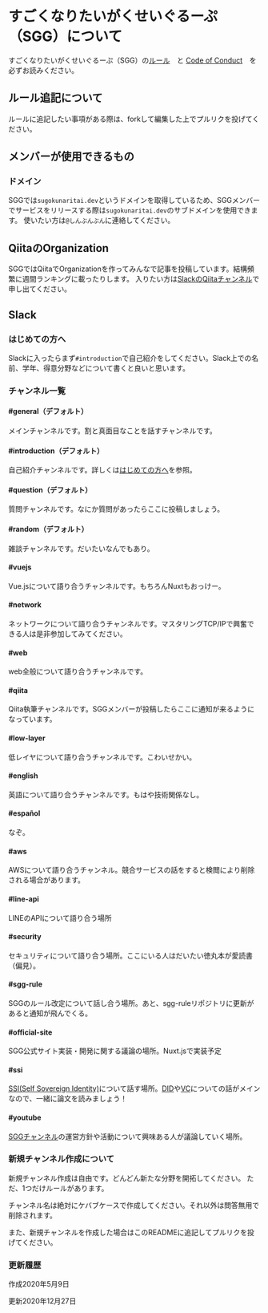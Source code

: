 # すごくなりたいがくせいぐるーぷ（SGG）について

すごくなりたいがくせいぐるーぷ（SGG）の[ルール](./GENERAL_RULES.md)　と [Code of Conduct](./CODE_OF_CONDUCT.md)　を必ずお読みください。

## ルール追記について

ルールに追記したい事項がある際は、forkして編集した上でプルリクを投げてください。

## メンバーが使用できるもの

### ドメイン

SGGでは`sugokunaritai.dev`というドメインを取得しているため、SGGメンバーでサービスをリリースする際は`sugokunaritai.dev`のサブドメインを使用できます。
使いたい方は`@しんぶんぶん`に連絡してください。

## QiitaのOrganization

SGGではQiitaでOrganizationを作ってみんなで記事を投稿しています。結構頻繁に週間ランキングに載ったりします。
入りたい方は[SlackのQiitaチャンネル](#qiita)で申し出てください。

## Slack

### はじめての方へ

Slackに入ったらまず`#introduction`で自己紹介をしてください。Slack上での名前、学年、得意分野などについて書くと良いと思います。

### チャンネル一覧

#### #general（デフォルト）

メインチャンネルです。割と真面目なことを話すチャンネルです。

#### #introduction（デフォルト）

自己紹介チャンネルです。詳しくは[はじめての方へ](#はじめての方へ)を参照。

#### #question（デフォルト）

質問チャンネルです。なにか質問があったらここに投稿しましょう。

#### #random（デフォルト）

雑談チャンネルです。だいたいなんでもあり。

#### #vuejs

Vue.jsについて語り合うチャンネルです。もちろんNuxtもおっけー。

#### #network

ネットワークについて語り合うチャンネルです。マスタリングTCP/IPで興奮できる人は是非参加してみてください。

#### #web

web全般について語り合うチャンネルです。

#### #qiita

Qiita執筆チャンネルです。SGGメンバーが投稿したらここに通知が来るようになっています。

#### #low-layer

低レイヤについて語り合うチャンネルです。こわいせかい。

#### #english

英語について語り合うチャンネルです。もはや技術関係なし。

#### #español

なぞ。

#### #aws

AWSについて語り合うチャンネル。競合サービスの話をすると検閲により削除される場合があります。

#### #line-api

LINEのAPIについて語り合う場所

#### #security

セキュリティについて語り合う場所。ここにいる人はだいたい徳丸本が愛読書（偏見）。

#### #sgg-rule

SGGのルール改定について話し合う場所。あと、sgg-ruleリポジトリに更新があると通知が飛んでくる。

#### #official-site

SGG公式サイト実装・開発に関する議論の場所。Nuxt.jsで実装予定

#### #ssi

[SSI(Self Sovereign Identity)](https://sovrin.org/faq/what-is-self-sovereign-identity/)について話す場所。[DID](https://www.w3.org/TR/did-core/)や[VC](https://www.w3.org/TR/vc-data-model/)についての話がメインなので、一緒に論文を読みましょう！

#### #youtube

[SGGチャンネル](https://www.youtube.com/channel/UChVaX0bWn3W-X53FxQoxLBw)の運営方針や活動について興味ある人が議論していく場所。

### 新規チャンネル作成について

新規チャンネル作成は自由です。どんどん新たな分野を開拓してください。
ただ、1つだけルールがあります。

チャンネル名は絶対にケバブケースで作成してください。それ以外は問答無用で削除されます。

また、新規チャンネルを作成した場合はこのREADMEに追記してプルリクを投げてください。

### 更新履歴

作成2020年5月9日

更新2020年12月27日
